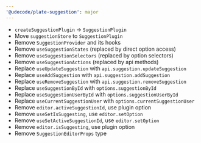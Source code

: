```yaml
---
'@udecode/plate-suggestion': major
---
```


- `createSuggestionPlugin` -> `SuggestionPlugin`
- Move `suggestionStore` to `SuggestionPlugin`
- Remove `SuggestionProvider` and its hooks
- Remove `useSuggestionStates` (replaced by direct option access)
- Remove `useSuggestionSelectors` (replaced by option selectors)
- Remove `useSuggestionActions` (replaced by api methods)
- Replace `useUpdateSuggestion` with `api.suggestion.updateSuggestion`
- Replace `useAddSuggestion` with `api.suggestion.addSuggestion`
- Replace `useRemoveSuggestion` with `api.suggestion.removeSuggestion`
- Replace `useSuggestionById` with `options.suggestionById`
- Replace `useSuggestionUserById` with `options.suggestionUserById`
- Replace `useCurrentSuggestionUser` with `options.currentSuggestionUser`
- Remove `editor.activeSuggestionId`, use plugin option
- Remove `useSetIsSuggesting`, use `editor.setOption`
- Remove `useSetActiveSuggestionId`, use `editor.setOption`
- Remove `editor.isSuggesting`, use plugin option
- Remove `SuggestionEditorProps` type
